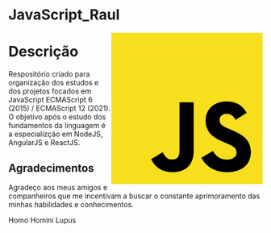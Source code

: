 # JavaScript_Raul
 
 <img src="JavaScript.png" align="right" width="300">

# Descrição

 Respositório criado para organização dos estudos e dos projetos focados em JavaScript ECMAScript 6 (2015) / ECMAScript 12 (2021).
 O objetivo após o estudo dos fundamentos da linguagem é a especializção em NodeJS, AngularJS e ReactJS.

## Agradecimentos 

Agradeço aos meus amigos e companheiros que me incentivam a buscar o constante aprimoramento das minhas habilidades e conhecimentos.

 Homo Homini Lupus 

